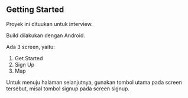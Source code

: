 ## Getting Started

Proyek ini dituukan untuk interview.

Build dilakukan dengan Android.

Ada 3 screen, yaitu:

1. Get Started
2. Sign Up
3. Map

Untuk menuju halaman selanjutnya, gunakan tombol utama pada screen tersebut, misal tombol signup pada screen signup.
